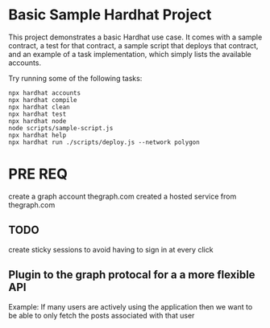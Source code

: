 # Basic Sample Hardhat Project

This project demonstrates a basic Hardhat use case. It comes with a sample contract, a test for that contract, a sample script that deploys that contract, and an example of a task implementation, which simply lists the available accounts.

Try running some of the following tasks:

```shell
npx hardhat accounts
npx hardhat compile
npx hardhat clean
npx hardhat test
npx hardhat node
node scripts/sample-script.js
npx hardhat help
npx hardhat run ./scripts/deploy.js --network polygon
```

# PRE REQ
create a graph account  thegraph.com
created a hosted service from thegraph.com
## TODO
create sticky sessions to avoid having to sign in at every click 
## Plugin to the graph protocal for a a more flexible API
Example: If many users are actively using the application then we want to be able to only fetch the posts associated with that user 
